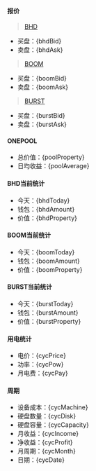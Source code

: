 #### 报价
>[BHD](https://www.aex-global.com/page/trade.html?mk_type=CNC&trade_coin_name=BHD)
- 买盘：{bhdBid}  
- 卖盘：{bhdAsk}
>[BOOM](https://www.qbtc.ink/trade?symbol=BOOM_CNYT)
- 买盘：{boomBid}
- 卖盘：{boomAsk}
>[BURST](https://www.qbtc.ink/trade?symbol=BURST_CNYT)
- 买盘：{burstBid}
- 卖盘：{burstAsk}

#### ONEPOOL
- 总价值：{poolProperty}
- 日均收益：{poolAverage}

#### BHD当前统计
- 今天：{bhdToday}
- 钱包：{bhdAmount}
- 价值：{bhdProperty}

#### BOOM当前统计
- 今天：{boomToday}
- 钱包：{boomAmount}
- 价值：{boomProperty}

#### BURST当前统计
- 今天：{burstToday}
- 钱包：{burstAmount}
- 价值：{burstProperty}

#### 用电统计
- 电价：{cycPrice}
- 功率：{cycPow}
- 月电费：{cycPay}

#### 周期
- 设备成本：{cycMachine} 
- 硬盘数量：{cycDisk}
- 硬盘容量：{cycCapacity}
- 月收益：{cycIncome}
- 净收益：{cycProfit}
- 月周期：{cycMonth}
- 日期：{cycDate}

